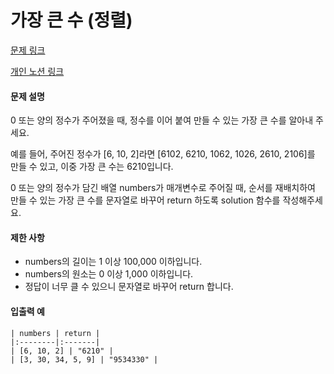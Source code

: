# 가장 큰 수 (정렬)

[문제 링크](https://school.programmers.co.kr/learn/courses/30/lessons/42746)

[개인 노션 링크](https://jinuk.notion.site/1753-3c0e9c835442453aa8ddc506d45e9c18)

#### 문제 설명
0 또는 양의 정수가 주어졌을 때, 정수를 이어 붙여 만들 수 있는 가장 큰 수를 알아내 주세요.

예를 들어, 주어진 정수가 [6, 10, 2]라면 [6102, 6210, 1062, 1026, 2610, 2106]를 만들 수 있고, 이중 가장 큰 수는 6210입니다.

0 또는 양의 정수가 담긴 배열 numbers가 매개변수로 주어질 때, 순서를 재배치하여 만들 수 있는 가장 큰 수를 문자열로 바꾸어 return 하도록 solution 함수를 작성해주세요.

#### 제한 사항
- numbers의 길이는 1 이상 100,000 이하입니다.
- numbers의 원소는 0 이상 1,000 이하입니다.
- 정답이 너무 클 수 있으니 문자열로 바꾸어 return 합니다.

#### 입출력 예

    | numbers | return |
    |:--------|:-------|
    | [6, 10, 2] | "6210" |
    | [3, 30, 34, 5, 9] | "9534330" |
